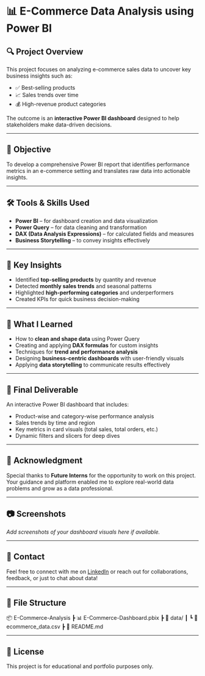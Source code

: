 # 📊 E-Commerce Data Analysis using Power BI

## 🔍 Project Overview

This project focuses on analyzing e-commerce sales data to uncover key business insights such as:

- ✅ Best-selling products
- 📈 Sales trends over time
- 💰 High-revenue product categories

The outcome is an **interactive Power BI dashboard** designed to help stakeholders make data-driven decisions.

---

## 🎯 Objective

To develop a comprehensive Power BI report that identifies performance metrics in an e-commerce setting and translates raw data into actionable insights.

---

## 🛠️ Tools & Skills Used

- **Power BI** – for dashboard creation and data visualization  
- **Power Query** – for data cleaning and transformation  
- **DAX (Data Analysis Expressions)** – for calculated fields and measures  
- **Business Storytelling** – to convey insights effectively  

---

## 📌 Key Insights

- Identified **top-selling products** by quantity and revenue  
- Detected **monthly sales trends** and seasonal patterns  
- Highlighted **high-performing categories** and underperformers  
- Created KPIs for quick business decision-making  

---

## 🧠 What I Learned

- How to **clean and shape data** using Power Query  
- Creating and applying **DAX formulas** for custom insights  
- Techniques for **trend and performance analysis**  
- Designing **business-centric dashboards** with user-friendly visuals  
- Applying **data storytelling** to communicate results effectively  

---

## 🏁 Final Deliverable

An interactive Power BI dashboard that includes:

- Product-wise and category-wise performance analysis  
- Sales trends by time and region  
- Key metrics in card visuals (total sales, total orders, etc.)  
- Dynamic filters and slicers for deep dives  

---

## 🙏 Acknowledgment

Special thanks to **Future Interns** for the opportunity to work on this project. Your guidance and platform enabled me to explore real-world data problems and grow as a data professional.

---

## 📷 Screenshots

_Add screenshots of your dashboard visuals here if available._

---

## 🔗 Contact

Feel free to connect with me on [LinkedIn]([www.linkedin.com/in/sourav-nath-715170320](https://www.linkedin.com/in/sourav-nath-715170320?utm_source=share&utm_campaign=share_via&utm_content=profile&utm_medium=android_app)) or reach out for collaborations, feedback, or just to chat about data!

---

## 📁 File Structure

📦 E-Commerce-Analysis
┣ 📊 E-Commerce-Dashboard.pbix
┣ 📁 data/
┃ ┗ 📄 ecommerce_data.csv
┣ 📄 README.md

---

## 📎 License

This project is for educational and portfolio purposes only.
